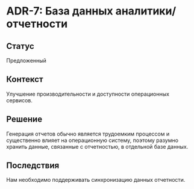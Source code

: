 # ADR-7: База данных аналитики/отчетности

## Статус

Предложенный

## Контекст

Улучшение производительности и доступности операционных сервисов.

## Решение

Генерация отчетов обычно является трудоемким процессом и существенно влияет на операционную систему, поэтому разумно хранить данные, связанные с отчетностью, в отдельной базе данных.

## Последствия

Нам необходимо поддерживать синхронизацию данных отчетности.
